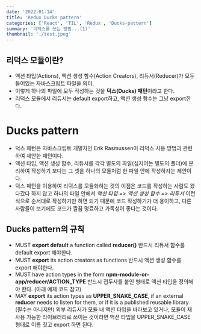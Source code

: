 ```yaml
---
date: '2022-01-14'
title: 'Redux Ducks pattern'
categories: ['React', 'TIL', 'Redux', 'Ducks-pattern']
summary: '리덕스를 쓰는 방법...(1)'
thumbnail: './test.jpeg'
---
```


## 리덕스 모듈이란?

- 액션 타입(Actions), 액션 생성 함수(Action Creators), 리듀서(Reducer)가 모두 들어있는 자바스크립트 파일을 의미.
- 이렇게 하나의 파일에 모두 작성하는 것을 **덕스(Ducks) 패턴**이라고 한다.
- 리덕스 모듈에서 리듀서는 default export하고, 액션 생성 함수는 그냥 export한다.

# Ducks pattern

- 덕스 패턴은 자바스크립트 개발자인 Erik Rasmussen이 리덕스 사용 방법과 관련하여 제안한 패턴이다.
- 액션 타입, 액션 생성 함수, 리듀서를 각각 별도의 파일(심지어는 별도의 폴더)에 분리하여 작성하기 보다는 그 셋을 하나의 모듈처럼 한 파일 안에 작성하자는 제안이다.
- 덕스 패턴을 이용하여 리덕스를 모듈화하는 것의 이점은 코드를 작성하는 사람도 왔다갔다 하지 않고 하나의 파일 안에서 _액션 타입 => 액션 생성 함수 => 리듀서_ 이런 식으로 순서대로 작성하기만 하면 되기 때문에 코드 작성하기가 더 용이하고, 다른 사람들이 보기에도 코드가 깔끔 명료하고 가독성이 좋다는 것이다.

## Ducks pattern의 규칙

- MUST **export default** a function called **reducer()**
  반드시 리듀서 함수를 default export 해야한다.
- MUST **export** its action creators as functions
  반드시 액션 생성 함수를 export 해야한다.
- MUST have action types in the form **npm-module-or-app/reducer/ACTION_TYPE**
  반드시 접두사를 붙인 형태로 액션 타입을 정의해야 한다. (아래 예제 코드 참고)
- MAY **export** its action types as **UPPER_SNAKE_CASE**, if an external **reducer** needs to listen for them, or if it is a published reusable library
  (필수는 아니지만) 외부 리듀서가 모듈 내 액션 타입을 바라보고 있거나, 모듈이 재사용 가능한 라이브러리로 쓰이는 것이라면 액션 타입을 UPPER_SNAKE_CASE 형태로 이름 짓고 export 하면 된다.
